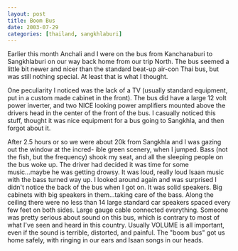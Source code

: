 ```yaml
---
layout: post
title: Boom Bus 
date: 2003-07-29
categories: [thailand, sangkhlaburi] 
---
```


Earlier this month Anchali and I were on the bus from Kanchanaburi to Sangkhlaburi on our way back home from our trip North. The bus seemed a little bit newer and nicer than the standard beat-up air-con Thai bus, but was still nothing special. At least that is what I thought.

One peculiarity I noticed was the lack of a TV (usually standard equipment, put in a custom made cabinet in the front). The bus did have a large 12 volt power inverter, and two NICE looking power amplifiers mounted above the drivers head in the center of the front of the bus. I casually noticed this stuff, thought it was nice equipment for a bus going to Sangkhla, and then forgot about it.

After 2.5 hours or so we were about 20k from Sangkhla and I was gazing out the window at the incred- ible green scenery, when I jumped. Bass (not the fish, but the frequency) shook my seat, and all the sleeping people on the bus woke up. The driver had decided it was time for some music...maybe he was getting drowsy. It was loud, really loud Isaan music with the bass turned way up. I looked around again and was surprised I didn't notice the back of the bus when I got on. It was solid speakers. Big cabinets with big speakers in them...taking care of the bass. Along the ceiling there were no less than 14 large standard car speakers spaced every few feet on both sides. Large gauge cable connected everything. Someone was pretty serious about sound on this bus, which is contrary to most of what I've seen and heard in this country. Usually VOLUME is all important, even if the sound is terrible, distorted, and painful. The "boom bus" got us home safely, with ringing in our ears and Isaan songs in our heads.
